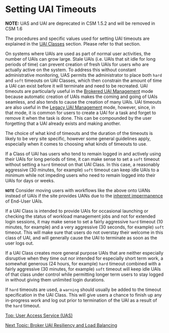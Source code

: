 # Setting UAI Timeouts

**NOTE:** UAS and UAI are deprecated in CSM 1.5.2 and will be removed in CSM 1.6

The procedures and specific values used for setting UAI timeouts are explained in the [UAI Classes](UAI_Classes.md) section. Please refer to that section.

On systems where UAIs are used as part of normal user activities, the number of UAIs can grow large. Stale UAIs (i.e. UAIs that sit idle for long periods of time) can prevent creation of fresh UAIs for users who are actually active on the system.
To address this without constant administrative monitoring, UAS permits the administrator to place both `hard` and `soft` timeouts on UAI Classes, which then constrain the amount of time a UAI can exist before it will terminate and need to be recreated.
UAI timeouts are particularly useful in the [Brokered UAI Management](Broker_Mode_UAI_Management.md) mode because automatic creation of UAIs makes the coming and going of UAIs seamless, and also tends to cause the creation of many UAIs.
UAI timeouts are also useful in the [Legacy UAI Management](Legacy_Mode_User-Driven_UAI_Management.md) mode, however, since, in that mode, it is common for users to create a UAI for a task and forget to remove it when the task is done.
This can be compounded by the user forgetting that a UAI already exists and making another.

The choice of what kind of timeouts and the duration of the timeouts is likely to be very site specific, however some general guidelines apply, especially when it comes to choosing what kinds of timeouts to use.

If a Class of UAI has users who tend to remain logged in and actively using their UAIs for long periods of time, it can make sense to set a `soft` timeout without setting a `hard` timeout on that UAI Class.
In this case, a reasonably aggressive (30 minutes, for example) `soft` timeout can keep idle UAIs to a minimum while not impeding users who need to remain logged into their UAIs for days or weeks.

**`NOTE`** Consider moving users with workflows like the above onto UANs instead of UAIs if the site provides UANs due to the [inherent impermanence](End_User_UAIs.md) of End-User UAIs.

If a UAI Class is intended to provide UAIs for occasional launching or checking the status of workload management jobs and not for extended login sessions,
it may make sense to set a fairly aggressive `hard` timeout (10 minutes, for example) and a very aggressive (30 seconds, for example) `soft` timeout.
This will make sure that users do not overstay their welcome in this class of UAI, and will generally cause the UAI to terminate as soon as the user logs out.

If a UAI Class creates more general purpose UAIs that are neither especially disruptive when they time out nor intended for especially short term work, a somewhat generous (24 hours, for example) `hard` timeout
combined with a fairly aggressive (30 minutes, for example) `soft` timeout will keep idle UAIs of that class under control while permitting longer term users to stay logged in without giving them unlimited login durations.

If `hard` timeouts are used, a `warning` should usually be added to the timeout specification in the UAI Class. This will give users a chance to finish up any in-progress work and log out prior to termination of the UAI as a result of the `hard` timeout.

[Top: User Access Service (UAS)](README.md)

[Next Topic: Broker UAI Resiliency and Load Balancing](Setting_Up_Multi-Replica_Brokers.md)
